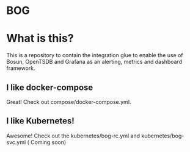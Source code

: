 # BOG

What is this?
=============
This is a repository to contain the integration glue to enable the use of Bosun, OpenTSDB and Grafana as an alerting, metrics and dashboard framework.

I like docker-compose
---------------------
Great!  Check out compose/docker-compose.yml.

I like Kubernetes!
-------------------
Awesome!  Check out the kubernetes/bog-rc.yml and kubernetes/bog-svc.yml ( Coming soon)
